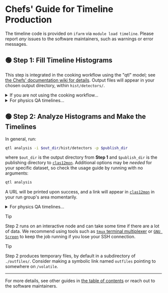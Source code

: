 # Chefs' Guide for Timeline Production

The timeline code is provided on `ifarm` via `module load timeline`.
Please report _any_ issues to the software maintainers, such as warnings or error messages.

## :green_circle: Step 1: Fill Timeline Histograms

This step is integrated in the cooking workflow using the "qtl" model; see [the Chefs' documentation wiki for details](https://clasweb.jlab.org/wiki/index.php/CLAS12_Chef_Documentation). Output files will appear in your chosen output directory, within `hist/detectors/`.

<details>
<summary>If you are not using the cooking workflow...</summary>

> See [the detailed procedure's Step 1](/doc/procedure.md) instead. The cooking workflow's "qtl" model just runs `qtl histogram` with the appropriate arguments.

</details>

<details>
<summary>For physics QA timelines...</summary>

> Note: we are working on combining the procedure for physics timelines with
> that for detector timelines; until then, to get the _full_ set of physics
> timelines, the procedure is separate. For Step 1, either:
> - Use the `--physics` option with the workflow "qtl" model
> - Use `qtl histogram` instead of the workflow, with the option `--focus-physics`; this will run on SLURM directly (rather than through SWIF)
</details>

## :green_circle: Step 2: Analyze Histograms and Make the Timelines

In general, run:
```bash
qtl analysis -i $out_dir/hist/detectors -p $publish_dir
```
where `$out_dir` is the output directory from **Step 1** and `$publish_dir` is the publishing directory to [`clas12mon`](https://clas12mon.jlab.org/).
Additional options may be _needed_ for your specific dataset, so check the usage guide by running with no arguments:
```bash
qtl analysis
```
A URL will be printed upon success, and a link will appear in [`clas12mon`](https://clas12mon.jlab.org/) in your run group's area momentarily.

<details>
<summary>For physics QA timelines...</summary>

> Run `qtl physics` instead of `qtl analysis`; its options are similar.
</details>

> [!TIP]
> Step 2 runs on an interactive node and can take some time if there are a lot of data. We recommend using tools such as [`tmux` terminal multiplexer](https://github.com/tmux/tmux/wiki) or [`GNU Screen`](https://www.gnu.org/software/screen/) to keep the job running if you lose your SSH connection.

> [!TIP]
> Step 2 produces temporary files, by default in a subdirectory of `./outfiles/`. Consider making a symbolic link named `outfiles` pointing to somewhere on `/volatile`.

---

For more details, see other guides in
[the table of contents](/README.md) or reach out to the software maintainers.

